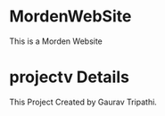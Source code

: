 # MordenWebSite
 This is a Morden Website 
 
# projectv  Details
 This Project Created by Gaurav Tripathi.
